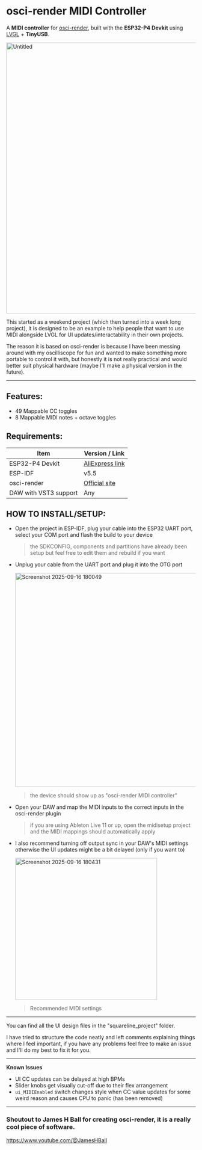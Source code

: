 # osci-render MIDI Controller

A **MIDI controller** for [osci-render](https://osci-render.com), built with the **ESP32-P4 Devkit** using [LVGL](https://lvgl.io/) + **TinyUSB**.

[<img width="1280" height="720" alt="Untitled" src="https://github.com/user-attachments/assets/fb49a7b0-c60a-4ee2-b3dd-0fd29101aab7" />](https://www.youtube.com/watch?v=a-7x3LHUfTs)

This started as a weekend project (which then turned into a week long project), it is designed to be an example to help people that want to use MIDI alongside LVGL for UI updates/interactability in their own projects.

The reason it is based on osci-render is because I have been messing around with my oscilliscope for fun and wanted to make something more portable to control it with, but honestly it is not really practical and would better suit physical hardware (maybe I'll make a physical version in the future).

---

## Features:
- 49 Mappable CC toggles
- 8 Mappable MIDI notes + octave toggles

## Requirements:

| Item | Version / Link |
|------|----------------|
| ESP32-P4 Devkit | [AliExpress link](https://www.aliexpress.com/item/1005007259059322.html) |
| ESP-IDF | v5.5 |
| osci-render | [Official site](https://osci-render.com) |
| DAW with VST3 support | Any |

## HOW TO INSTALL/SETUP:

- Open the project in ESP-IDF, plug your cable into the ESP32 UART port, select your COM port and flash the build to your device
  
  > the SDKCONFIG, components and partitions have already been setup but feel free to edit them and rebuild if you want

- Unplug your cable from the UART port and plug it into the OTG port

  <img width="774" height="569" alt="Screenshot 2025-09-16 180049" src="https://github.com/user-attachments/assets/30af7808-8e2c-4fe8-82f2-7c97774f898f" />
  
  > the device should show up as "osci-render MIDI controller"

- Open your DAW and map the MIDI inputs to the correct inputs in the osci-render plugin

  > if you are using Ableton Live 11 or up, open the midisetup project and the MIDI mappings should automatically apply

- I also recommend turning off output sync in your DAW's MIDI settings otherwise the UI updates might be a bit delayed (only if you want to)

  <img width="377" height="377" alt="Screenshot 2025-09-16 180431" src="https://github.com/user-attachments/assets/d9e8e403-586a-4863-a25e-2e43aa4d41c9" />
  
  > Recommended MIDI settings

---

You can find all the UI design files in the "squareline_project" folder.

I have tried to structure the code neatly and left comments explaining things where I feel important, if you have any problems feel free to make an issue and I'll do my best to fix it for you.

---

**Known Issues**
- UI CC updates can be delayed at high BPMs
- Slider knobs get visually cut-off due to their flex arrangement
- `ui_MIDIEnabled` switch changes style when CC value updates for some weird reason and causes CPU to panic (has been removed)

---
<h3>Shoutout to James H Ball for creating osci-render, it is a really cool piece of software.</h3>

https://www.youtube.com/@JamesHBall

